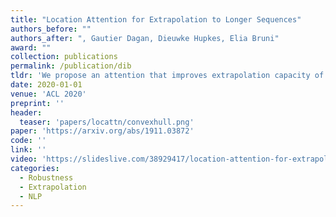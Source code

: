 ```yaml
---
title: "Location Attention for Extrapolation to Longer Sequences"
authors_before: ""
authors_after: ", Gautier Dagan, Dieuwke Hupkes, Elia Bruni"
award: ""
collection: publications
permalink: /publication/dib
tldr: 'We propose an attention that improves extrapolation capacity of neural NLP models.'
date: 2020-01-01
venue: 'ACL 2020'
preprint: ''
header: 
  teaser: 'papers/locattn/convexhull.png'
paper: 'https://arxiv.org/abs/1911.03872'
code: '' 
link: ''
video: 'https://slideslive.com/38929417/location-attention-for-extrapolation-to-longer-sequences'
categories:
  - Robustness
  - Extrapolation
  - NLP
---
```

